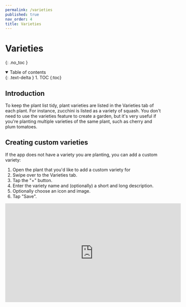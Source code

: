 ```yaml
---
permalink: /varieties
published: true
nav_order: 4
title: Varieties
---
```


# Varieties
{: .no_toc }

<details open markdown="block">
  <summary>
    Table of contents
  </summary>
  {: .text-delta }
1. TOC
{:toc}
</details>

## Introduction
To keep the plant list tidy, plant varieties are listed in the Varieties tab of each plant. For instance, zucchini is listed as a variety of squash. You don't need to use the varieties feature to create a garden, but it's very useful if you're planting multiple varieties of the same plant, such as cherry and plum tomatoes.

## Creating custom varieties
If the app does not have a variety you are planting, you can add a custom variety:

1. Open the plant that you'd like to add a custom variety for
2. Swipe over to the Varieties tab.
3. Tap the "+" button.
4. Enter the variety name and (optionally) a short and long description.
5. Optionally choose an icon and image.
5. Tap "Save".

<iframe width="560" height="315" src="https://www.youtube-nocookie.com/embed/DfDtJSIL0dg" title="YouTube video player" frameborder="0" allow="accelerometer; autoplay; clipboard-write; encrypted-media; gyroscope; picture-in-picture" allowfullscreen></iframe>